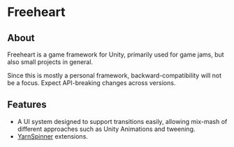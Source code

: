 # Freeheart

## About
Freeheart is a game framework for Unity, primarily used for game jams, but also small projects in general.

Since this is mostly a personal framework, backward-compatibility will not be a focus. Expect API-breaking changes across versions.

## Features

* A UI system designed to support transitions easily, allowing mix-mash of different approaches such as Unity Animations and tweening.
* [YarnSpinner](https://github.com/YarnSpinnerTool/YarnSpinner-Unity) extensions.
